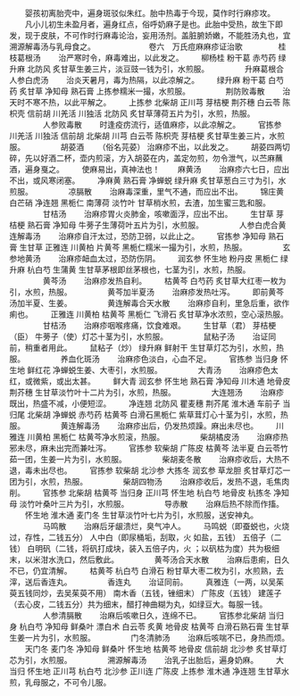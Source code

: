 <!-- { "loadSidebar": true } -->
　　婴孩初离胎壳中，遍身斑驳似朱红。胎中热毒于今现，莫作时行麻疹攻。
　　凡小儿初生未盈月者，遍身红点，俗呼奶麻子是也。此胎中受热，故生下即发，现于皮肤，不可作时行麻毒论治，妄用汤剂。盖脏腑娇嫩，不能胜汤丸也，宜溯源解毒汤与乳母食之。
　　
　　
　　卷六　万氏痘麻麻疹证治歌
　　
　　桂枝葛根汤
　　治严寒时令，麻毒难出，以此发之。
　　柳杨桂 粉干葛 赤芍药 绿升麻 北防风 炙甘草生姜三片，淡豆豉一钱为引，水煎服。
　　
　　升麻葛根合人参白虎汤
　　治炎天暑月，毒为热隔，以此凉解之。
　　绿升麻 粉干葛 白芍药 炙甘草 净知母 熟石膏 上拣参糯米一撮，水煎服。
　　
　　荆防败毒散
　　治天时不寒不热，以此平解之。
　　上拣参 北柴胡 正川芎 芽桔梗 荆芥穗 白云苓 陈枳壳 信前胡 川羌活 川独活 北防风 炙甘草薄荷五片为引，水煎，热服。
　　
　　人参败毒散
　　时逢疫疠流行，适值麻疹，以此凉解之。
　　官拣参 川羌活 川独活 信前胡 北柴胡 川芎 白云苓 陈枳壳 芽桔梗 炙甘草生姜三片，水煎服。
　　
　　胡荽酒
　　（俗名芫荽） 治麻疹不出，以此发之。
　　胡荽四两切碎，先以好酒二杯，壶内煎滚，方入胡荽在内，盖定勿煎，勿令泄气，以苎麻蘸酒，遍身戛之。
　　使麻易出，真神法也！
　　麻黄汤
　　治麻疹六七日，应出不出，或风寒闭塞。
　　净麻黄 熟石膏 净蝉蜕 绿升麻 炙甘草葱白三寸为引，水煎服。
　　
　　凉膈散
　　治麻毒深重，里气不通，而应出不出。
　　锦庄黄 白芒硝 净连翘 黑栀仁 南薄荷 淡竹叶 甘草梢水煎，去渣，加生蜜三匙和服。
　　
　　甘桔汤
　　治麻疹胃火炎肺金，咳嗽面浮，应出不出。
　　生甘草 芽桔梗 熟石膏 净知母 牛蒡子生薄荷叶五片为引，水煎服。
　　
　　人参白虎合黄连解毒汤
　　治麻疹自汗太过，恐防卫弱，以此止之。
　　官拣参 净知母 熟石膏 生甘草 正雅连 川黄柏 片黄芩 黑栀仁糯米一撮为引，水煎，热服。
　　
　　玄参地黄汤
　　治麻疹衄血太过，恐防伤阴。
　　润玄参 怀生地 粉丹皮 黑栀仁 绿升麻 杭白芍 生蒲黄 生甘草茅根即丝茅根也，七茎为引，水煎，热服。
　　
　　黄芩汤
　　治麻疹发热自利。
　　枯黄芩 白芍药 炙甘草大红枣一枚为引，水煎，热服。
　　
　　黄芩加半夏汤
　　治麻疹发热吐泻。
　　即前黄芩汤加半夏、生姜。
　　
　　黄连解毒合天水散
　　治麻疹自利，里急后重，欲作痢也。
　　正雅连 川黄柏 枯黄芩 黑栀仁 飞滑石 炙甘草净水浓煎，空心滚热服。
　　
　　甘桔汤
　　治麻疹咽喉疼痛，饮食难艰。
　　生甘草（君） 芽桔梗（臣） 牛蒡子（使）灯芯十茎为引，水煎服。
　　
　　鼠粘子汤
　　治证同前，稍重者用此。
　　鼠粘子（炒） 绿升麻 鲜射干 生甘草灯芯为引，水煎，热服。
　　
　　养血化斑汤
　　治麻疹色淡白，心血不足。
　　官拣参 当归身 怀生地 鲜红花 净蝉蜕生姜、大枣引，水煎服。
　　
　　大青汤
　　治麻疹色太红，或微紫，或出太甚。
　　鲜大青 润玄参 怀生地 熟石膏 净知母 川木通 地骨皮 荆芥穗 生甘草淡竹叶十二片为引，水煎，热服。
　　
　　大连翘汤
　　治麻疹既出，热盛不减，小便短涩。
　　净连翘 北防风 瞿麦穗 荆芥尾 淮木通 车前子 当归尾 北柴胡 净蝉蜕 赤芍药 枯黄芩 白滑石黑栀仁 紫草茸灯心十茎为引，水煎，热服。
　　
　　黄连解毒汤
　　治麻疹出后，仍发热烦躁。麻出未尽也。
　　川雅连 川黄柏 黑栀仁 枯黄芩净水煎滚，热服。
　　
　　柴胡橘皮汤
　　治麻疹热邪未尽，麻未出完而兼吐泻。
　　官拣参 软柴胡 广陈皮 枯黄芩 法半夏 白云苓竹茹一团，生姜一片为引，水煎服。
　　
　　柴胡麦冬散
　　治麻疹收后，大热不退，毒未出尽也。
　　官拣参 软柴胡 北沙参 大拣冬 润玄参 草龙胆 炙甘草灯芯一团为引，水煎，热服。
　　
　　柴胡四物汤
　　治麻疹收后，发热不退，毛焦肉削。
　　官拣参 北柴胡 枯黄芩 当归身 正川芎 怀生地 杭白芍 地骨皮 杭拣冬 净知母 淡竹叶桑叶三片为引，水煎服。
　　
　　导赤散
　　治麻后热不除而作搐。
　　怀生地 淮木通 麦门冬 生甘草淡竹叶七片为引，水煎服，送安神丸。
　　
　　马鸣散
　　治麻后牙龈溃烂，臭气冲人。
　　马鸣蜕（即蚕蜕也，火烧过，存性，二钱五分） 人中白（即尿桶垢，刮取，火 如盐，五钱） 五倍子（二钱） 白明矾（二钱，将矾打成块，装入五倍子内，火 ；以矾枯为度）共为极细末，以米泔水洗口，然后敷此。
　　
　　黄芩汤合天水散
　　治麻后患痢，日久不已，仍宜清解。
　　枯黄芩 杭白芍 白滑石 粉甘草大枣二枚为引，水煎熟，去滓，送后香连丸。
　　
　　香连丸
　　治证同前。
　　真雅连（一两，以吴茱萸五钱同炒，去吴茱萸不用） 南木香（五钱，锉细末） 广陈皮（五钱） 建莲子（去心皮，二钱五分）共为细末，醋打神曲糊为丸，如绿豆大。每服一钱。
　　
　　人参清膈散
　　治麻后咳嗽日久，连绵不已。
　　官拣参北柴胡 当归身 杭白芍 净知母 鲜桑叶 漂白术 白云苓 炙黄 地骨皮 枯黄芩 白滑石熟石膏 生甘草生姜一片为引，水煎服。
　　
　　门冬清肺汤
　　治麻后咳喘不已，身热而烦。
　　天门冬 麦门冬 净知母 鲜桑叶 怀生地 枯黄芩 地骨皮 信前胡 北沙参 炙甘草灯芯为引，水煎服。
　　
　　溯源解毒汤
　　治乳子出胎后，遍身奶麻。
　　大当归 怀生地 正川芎 杭白芍 北沙参 正川连 广陈皮 上拣参 淮木通 净连翘 生甘草水煎，乳母服之，不可令儿服。
　　
　　
